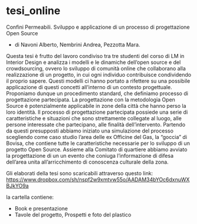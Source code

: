 tesi_online
===========
Confini Permeabili. Sviluppo e applicazione di un processo di progettazione Open Source

- di Navoni Alberto, Nembrini Andrea, Pezzotta Mara.

Questa tesi è frutto del lavoro condiviso tra tre studenti del corso di LM in Interior Design e analizza i modelli e le dinamiche dell’open source e del crowdsourcing, ovvero lo sviluppo di comunità online che collaborano alla realizzazione di un progetto, in cui ogni individuo contribuisce condividendo il proprio sapere.
Questi modelli ci hanno portato a rifettere su una possibile applicazione di questi concetti all’interno di un contesto progettuale.
Proponiamo dunque un procedimento standard, che definiamo processo di progettazione partecipata.
La progettazione con la metodologia Open Source è potenzialmente applicabile in zone della città che hanno perso la loro identità.
Il processo di progettazione partecipata possiede una serie di caratteristiche e situazioni che sono strettamente collegate al luogo, alle persone interessate che partecipano, alle finalità dell’intervento.
Partendo da questi presupposti abbiamo iniziato una simulazione del processo scegliendo come caso studio l’area delle ex Officine del Gas, la “goccia” di Bovisa, che contiene tutte le caratteristiche necessarie per lo sviluppo di un progetto Open Source.
Assieme alla Comitato di quartiere abbiamo avviato la progettazione di un un evento che coniuga l’informazione di difesa dell’area unita all’arricchimento di conoscenza culturale della zona.


Gli elaborati della tesi sono scaricabili attraverso questo link:
https://www.dropbox.com/sh/nspf2w9xmtvw55o/AADAM34bYOc6dxnuWXBJkYO9a

la cartella contiene:
- Book e presentazione
- Tavole del progetto, Prospetti e foto del plastico
